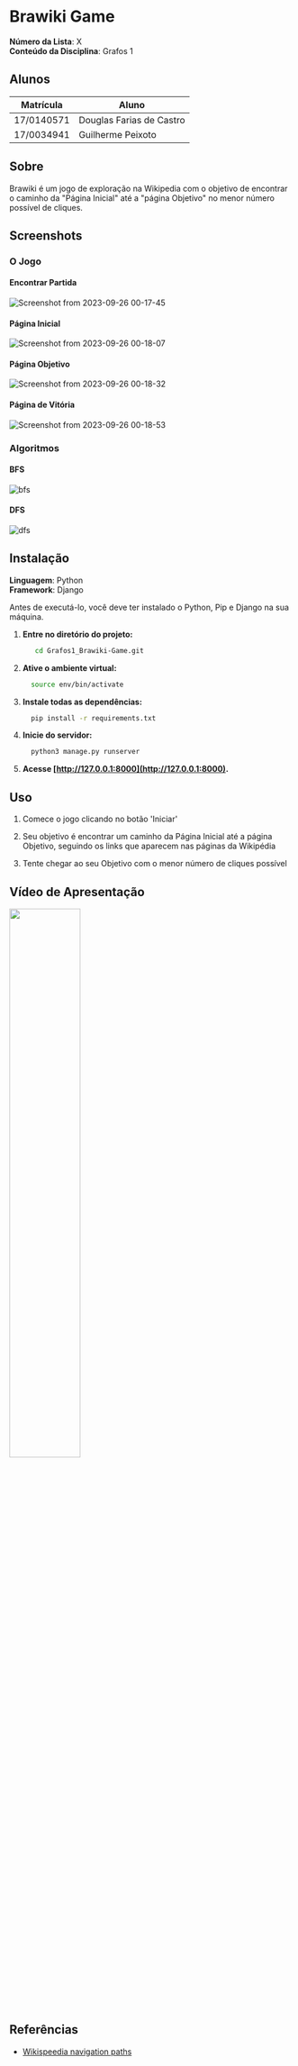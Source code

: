 # Brawiki Game

**Número da Lista**: X<br>
**Conteúdo da Disciplina**: Grafos 1<br>

## Alunos
|Matrícula | Aluno |
| -- | -- |
| 17/0140571 | Douglas Farias de Castro |
| 17/0034941  | Guilherme Peixoto |

## Sobre 
Brawiki é um jogo de exploração na Wikipedia com o objetivo de encontrar o caminho da "Página Inicial" até a "página Objetivo" no menor número possível de cliques.

## Screenshots
### **O Jogo**
#### **Encontrar Partida**
![Screenshot from 2023-09-26 00-17-45](https://github.com/projeto-de-algoritmos/Grafos1_Brawiki-Game/assets/69691521/5e40f980-6a12-49e4-bfd4-0d4f67813779)


#### **Página Inicial**
![Screenshot from 2023-09-26 00-18-07](https://github.com/projeto-de-algoritmos/Grafos1_Brawiki-Game/assets/69691521/2c1d5fc9-2a35-4eaf-b13f-9d93af024cbb)


#### **Página Objetivo**
![Screenshot from 2023-09-26 00-18-32](https://github.com/projeto-de-algoritmos/Grafos1_Brawiki-Game/assets/69691521/25b844c5-cd12-4319-b62f-203a4543fc89)


#### **Página de Vitória**
![Screenshot from 2023-09-26 00-18-53](https://github.com/projeto-de-algoritmos/Grafos1_Brawiki-Game/assets/69691521/b7900493-23df-4fa2-b011-713a1ecd2b10)

### **Algoritmos**
#### **BFS**
![bfs](https://github.com/projeto-de-algoritmos/Grafos1_Brawiki-Game/assets/69691521/caafaead-9c90-4a6e-9ee1-135e63dc9cfc)

#### **DFS**
![dfs](https://github.com/projeto-de-algoritmos/Grafos1_Brawiki-Game/assets/69691521/0aaa4c24-9a12-4958-854b-092368c21ea3)


## Instalação 
**Linguagem**: Python<br>
**Framework**: Django<br>

Antes de executá-lo, você deve ter instalado o Python, Pip e Django na sua máquina.

1. **Entre no diretório do projeto:**
   
   ```bash
      cd Grafos1_Brawiki-Game.git
    ```

2. **Ative o ambiente virtual:**
   
    ```bash
      source env/bin/activate
    ```
    
3. **Instale todas as dependências:**

    ```bash
      pip install -r requirements.txt
    ```

4. **Inicie do servidor:**

    ```bash
      python3 manage.py runserver
    ```

5. **Acesse [http://127.0.0.1:8000](http://127.0.0.1:8000).**
   

## **Uso**

1. Comece o jogo clicando no botão 'Iniciar'

2. Seu objetivo é encontrar um caminho da Página Inicial até a página Objetivo, seguindo os links que aparecem nas páginas da Wikipédia
   
3. Tente chegar ao seu Objetivo com o menor número de cliques possível

## **Vídeo de Apresentação**
[<img src="https://github.com/projeto-de-algoritmos/Grafos1_Brawiki-Game/assets/69691521/5e40f980-6a12-49e4-bfd4-0d4f67813779" width="50%">](https://youtu.be/ZtbDB1uqCPk)

##  **Referências**
- [Wikispeedia navigation paths](https://snap.stanford.edu/data/wikispeedia.html)





